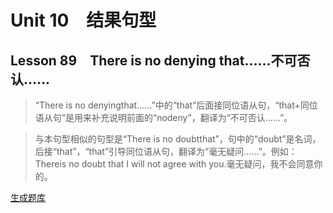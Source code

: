 ﻿ # Unit 10　结果句型
 ## Lesson 89　There is no denying that……不可否认……
 
> “There is no denyingthat……”中的“that”后面接同位语从句，“that+同位语从句”是用来补充说明前面的“nodeny”，翻译为“不可否认……”。

> 与本句型相似的句型是“There is no doubtthat”，句中的“doubt”是名词，后接“that”，“that”引导同位语从句，翻译为“毫无疑问……”。例如：Thereis no doubt that I will not agree with you.毫无疑问，我不会同意你的。


 [生成题库](./question/f089.json)